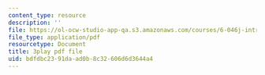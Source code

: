 ```yaml
---
content_type: resource
description: ''
file: https://ol-ocw-studio-app-qa.s3.amazonaws.com/courses/6-046j-introduction-to-algorithms-sma-5503-fall-2005/bdfdbc2391daad0b8c32606d6d3644a4_0VqawRl3Xzs.pdf
file_type: application/pdf
resourcetype: Document
title: 3play pdf file
uid: bdfdbc23-91da-ad0b-8c32-606d6d3644a4
---
```


